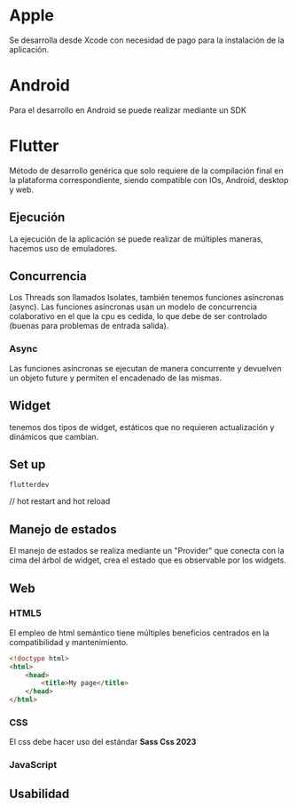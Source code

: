 # Apple
Se desarrolla desde Xcode con necesidad de pago para la instalación de la aplicación.
# Android
Para el desarrollo en Android se puede realizar mediante un SDK
# Flutter
Método de desarrollo genérica que solo requiere de la compilación final en la plataforma correspondiente, siendo compatible con IOs, Android, desktop y web.
## Ejecución
La ejecución de la aplicación se puede realizar de múltiples maneras, hacemos uso de emuladores.
## Concurrencia
Los Threads son llamados Isolates, también tenemos funciones asíncronas (async). Las funciones asíncronas usan un modelo de concurrencia colaborativo en el que la cpu es cedida, lo que debe de ser controlado (buenas para problemas de entrada salida).
### Async
Las funciones asíncronas se ejecutan de manera concurrente y devuelven un objeto future y permiten el encadenado de las mismas.
## Widget
tenemos dos tipos de widget, estáticos que no requieren actualización y dinámicos que cambian.
## Set up 
```shell
flutterdev
```
// hot restart and hot reload

## Manejo de estados
El manejo de estados se realiza mediante un "Provider" que conecta con la cima del árbol de widget, crea el estado que es observable por los widgets.
## Web
### HTML5
El empleo de html semántico tiene múltiples beneficios centrados en la compatibilidad y mantenimiento.
```html
<!doctype html>
<html>
	<head>
		<title>My page</title>
	</head>
</html>
```
### CSS
El css debe hacer uso del estándar **Sass Css 2023** 
### JavaScript
## Usabilidad